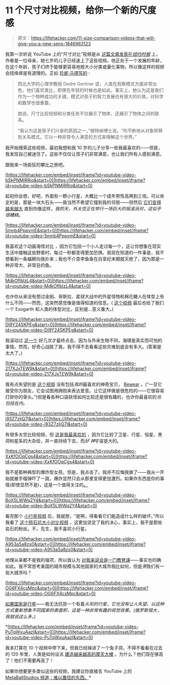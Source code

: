 # 11 个尺寸对比视频，给你一个新的尺度感

> 原文：<https://lifehacker.com/11-size-comparison-videos-that-will-give-you-a-new-sens-1846963123>

我第一次听说 YouTube 上的“尺寸对比”视频是从 [这篇文章发表在*纽约时报*](https://www.nytimes.com/2021/05/21/well/family/youtube-size-comparison-videos-kids.html) 上，作者是一位母亲，她七岁的儿子已经迷上了这些视频。他正处于一个发展的年龄，在这个年龄，孩子们终于能够更容易地按大小分类或量化事物，所以像这样的视频会挠痒痒是有道理的。正如 [珍妮·马德写的](https://www.nytimes.com/2021/05/21/well/family/youtube-size-comparison-videos-kids.html) :

> 西北大学的心理学教授 Dedre Gentner 说，人类在观察模式方面非常出色，他们喜欢类比，即使在年轻的时候也是如此。事实上，她认为这是我们作为一个物种成功的关键。模式对孩子的智力发展也有很大的价值，对科学和数学也很重要。
> 
> 她说，尺寸比较视频和分类任务不仅展示了物体，还展示了物体之间的联系。
> 
> “我认为这是孩子们兴奋的原因之一，”根特纳博士说。“你不断地从对象转移到关系模式。它以一种非常令人满意的方式来理解这个世界。”

我开始搜索这些视频，最初我想和我 10 岁的儿子分享一些我最喜欢的——但是，我发现自己被迷住了。这些不仅仅让孩子们非常满意，也让我们所有人感到满意。

跟我来一场疯狂的攀比之旅吧。

 [https://lifehacker.com/embed/inset/iframe?id=youtube-video-bSkPNMjRRio&start=0](https://lifehacker.com/embed/inset/iframe?id=youtube-video-bSkPNMjRRio&start=0) 

起初你会想，好吧，外面有一颗小行星，大概比一个成年男性高两到三倍。可以肯定的是，那是一块大石头——我当然不希望它撞到我的邻居——但然后 [它们变得越来越大](https://www.youtube.com/watch?v=bSkPNMjRRio) 直到你像这样，*我的天，外太空正在举行一场巨大的摇滚派对，这似乎很糟糕*。

 [https://lifehacker.com/embed/inset/iframe?id=youtube-video-5mnb4PppvmE&start=0](https://lifehacker.com/embed/inset/iframe?id=youtube-video-5mnb4PppvmE&start=0) 

我喜欢这个动画海怪对比 ，因为它包括一个小人走过每一个，这让你想象在现实生活中接触这些野兽时，每过一秒都变得更加恐惧。我现在知道的一件事是，我不想看到一条蝠鲼向我扑来；我也不介意李鱼鱼在白垩纪末期就灭绝了，因为那是一种非常大、非常丑的鱼。

 [https://lifehacker.com/embed/inset/iframe?id=youtube-video-MdkOflblzL4&start=0](https://lifehacker.com/embed/inset/iframe?id=youtube-video-MdkOflblzL4&start=0) 

也许你从来没有想过金刚、哥斯拉、星球大战中的外星怪物和棉花糖人在体型上有什么不同——然而，这突然感觉像是值得知道的信息。( [这个视频](https://youtu.be/MdkOflblzL4) 最后也给了我们一个 Exogarth 和人类的体型对比，区别是...意义重大。)

 [https://lifehacker.com/embed/inset/iframe?id=youtube-video-DI9Y24SKPEg&start=0](https://lifehacker.com/embed/inset/iframe?id=youtube-video-DI9Y24SKPEg&start=0) 

我滚动过 [这一个](https://www.youtube.com/watch?v=DI9Y24SKPEg) 好几次才最终点击，因为与外来生物不同，海啸是真实而可怕的事情。然而，好奇心战胜了我，我不得不去看看这些灾难到底会有多大。(答案是太大了。)

 [https://lifehacker.com/embed/inset/iframe?id=youtube-video-217XJxTEW9k&start=0](https://lifehacker.com/embed/inset/iframe?id=youtube-video-217XJxTEW9k&start=0) 

我有点失望的是 [这个视频](https://youtu.be/217XJxTEW9k) 没有包括*我的*最喜欢的神奇宝贝， [Bewear](https://www.pokemon.com/us/pokedex/bewear) 。(“一旦它接受你为朋友，它会试图用拥抱来表达爱意。让它这样做是很危险的——它很容易打碎你的骨头。”)但是看各种口袋妖怪如何比较还是很有趣的，也许你最喜欢的*也包括在内。*

 [https://lifehacker.com/embed/inset/iframe?id=youtube-video-i93Z7zljQ7I&start=0](https://lifehacker.com/embed/inset/iframe?id=youtube-video-i93Z7zljQ7I&start=0) 

有很多太空比较视频，但 [这是我最喜欢的](https://www.youtube.com/watch?v=i93Z7zljQ7I) ，因为它比较了卫星、行星、恒星、黑洞和星系的大杂烩，并一直持续下去，而*好* *神*宇宙是大的。

 [https://lifehacker.com/embed/inset/iframe?id=youtube-video-XxKfOOqCgs4&start=0](https://lifehacker.com/embed/inset/iframe?id=youtube-video-XxKfOOqCgs4&start=0) 

我不是那种典型的爆炸型女孩，但是，我点击了。我并不后悔我做了——我从一开始就被手榴弹吓了一跳，爆炸显然只会从那里变得更加激烈。如果炸东西是你的事情(即使显然不是)，这是一个值得关注的[。](https://youtu.be/XxKfOOqCgs4)

 [https://lifehacker.com/embed/inset/iframe?id=youtube-video-BoX5LWWq2Y4&start=0](https://lifehacker.com/embed/inset/iframe?id=youtube-video-BoX5LWWq2Y4&start=0) 

看完那个 [小行星视频](https://www.youtube.com/watch?v=bSkPNMjRRio) 后，我就想，“是啊，得看看它们能造成什么样的破坏。”所以我看了 [这个陨石坑大小对比视频](https://www.youtube.com/watch?v=BoX5LWWq2Y4) ，这更加坚定了我的决心，事实上，我不是那些岩石的粉丝。不，先生，我不喜欢小行星。

 [https://lifehacker.com/embed/inset/iframe?id=youtube-video-A953a5a8zs0&start=0](https://lifehacker.com/embed/inset/iframe?id=youtube-video-A953a5a8zs0&start=0) 

地理从来都不是我的强项，所以我认为 [对我来说会是一门教育课](https://www.youtube.com/watch?v=A953a5a8zs0)——事实也的确如此。我不常思考美国的城市规模与其他国家的大城市相比如何，但是*男*我们有一些大城市吗？

 [https://lifehacker.com/embed/inset/iframe?id=youtube-video-OG6FX4csMpc&start=0](https://lifehacker.com/embed/inset/iframe?id=youtube-video-OG6FX4csMpc&start=0) 

[如果国家是行星](https://youtu.be/OG6FX4csMpc)——我无法抗拒一个有着*头衔的行星，它也没有让人失望。以这种方式重新想象不同国家的表面积，这是一种非常有趣的视觉效果。(俄罗斯很大，我就说这么多。)*

 *[https://lifehacker.com/embed/inset/iframe?id=youtube-video-PuTqWxuAazI&start=0](https://lifehacker.com/embed/inset/iframe?id=youtube-video-PuTqWxuAazI&start=0) 

我本打算在 10 个视频中停下来，但我已经掉进了一个兔子洞，不得不看看在过去的 120 年里，人类是如何设法 [建造越来越高的摩天大楼](https://www.youtube.com/watch?v=PuTqWxuAazI) 。为什么？他们现在够高了！他们不需要再高了！

如果你想要更多类似这些的视频，我建议你直接去 YouTube 上的 [MetaBallStudios 频道；难以置信的东西。](https://www.youtube.com/user/MetaBallStudios)*